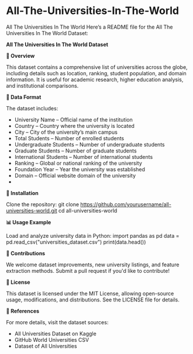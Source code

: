 # All-The-Universities-In-The-World
All The Universities In The World
Here’s a README file for the All The Universities In The World Dataset:

**All The Universities In The World Dataset**

**📌 Overview**

This dataset contains a comprehensive list of universities across the globe, including details such as location, ranking, student population, and domain information. It is useful for academic research, higher education analysis, and institutional comparisons.

**📂 Data Format**

The dataset includes:
- University Name – Official name of the institution
- Country – Country where the university is located
- City – City of the university’s main campus
- Total Students – Number of enrolled students
- Undergraduate Students – Number of undergraduate students
- Graduate Students – Number of graduate students
- International Students – Number of international students
- Ranking – Global or national ranking of the university
- Foundation Year – Year the university was established
- Domain – Official website domain of the university
- 
**🔧 Installation**

Clone the repository:
git clone https://github.com/yourusername/all-universities-world.git
cd all-universities-world


**📊 Usage Example**

Load and analyze university data in Python:
import pandas as pd
data = pd.read_csv("universities_dataset.csv")
print(data.head())


**🤝 Contributions**

We welcome dataset improvements, new university listings, and feature extraction methods. Submit a pull request if you'd like to contribute!

**📜 License**

This dataset is licensed under the MIT License, allowing open-source usage, modifications, and distributions. See the LICENSE file for details.

**📌 References**

For more details, visit the dataset sources:
- All Universities Dataset on Kaggle
- GitHub World Universities CSV
- Dataset of All Universities



